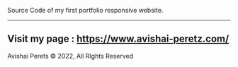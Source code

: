 Source Code of my first portfolio responsive website.


---------------------------------------------------------------------------------------------------
Visit my page : https://www.avishai-peretz.com/
---------------------------------------------------------------------------------------------------


Avishai Perets © 2022, All RIghts Reserved
